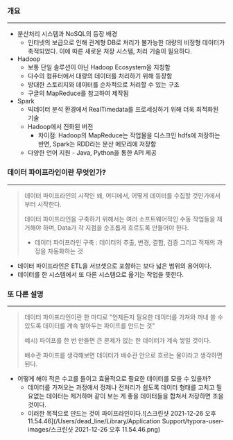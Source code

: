 ### 개요

---

-   분산처리 시스템과 NoSQL의 등장 배경
    -   인터넷의 보급으로 인해 관계형 DB로 처리가 불가능한 대량의 비정형 데이터가 축적되었다. 이에 따른 새로운 저장 시스템, 처리 기술이 필요하다.
-   Hadoop
    -   보통 단일 솔루션이 아닌 Hadoop Ecosystem을 지칭함
    -   다수의 컴퓨터에서 대량의 데이터를 처리하기 위해 등장함
    -   방대한 스토리지와 데이터를 순차적으로 처리할 수 있는 구조
    -   구글의 MapReduce를 참고하여 제작됨
-   Spark
    -   빅데이터 분석 환경에서 RealTimedata를 프로세싱하기 위해 더욱 최적화된 기술
    -   Hadoop에서 진화된 버전
        -   차이점: Hadoop의 MapReduce는 작업물을 디스크인 hdfs에 저장하는 반면, Spark는 RDD라는 분산 메모리에 저장함
    -   다양한 언어 지원 - Java, Python을 통한 API 제공



### 데이터 파이프라인이란 무엇인가?

---

>   데이터 파이프라인의 시작인 왜, 어디에서, 어떻게 데이터를 수집할 것인가에서 부터 시작한다.
>
>   데이터 파이프라인을 구축하기 위해서는 여러 소프트웨어적인 수동 작업들을 제거해야 하며, Data가 각 지점을 순조롭게 흐르도록 만들어야 한다.
>
>   -   데이터 파이프라인 구축 : 데이터의 추출, 변경, 결합, 검증 그리고 적재의 과정을 자동화하는 것

-   데이터 파이프라인은 ETL을 서브셋으로 포함하는 보다 넓은 범위의 용어이다.
-   데이터를 한 시스템에서 또 다른 시스템으로 옮기는 작업을 뜻한다.



### 또 다른 설명

---

>   데이터 파이프라인이란 한 마디로 "언제든지 필요한 데이터를 가져와 꺼내 쓸 수 있도록 데이터를 계속 쌓아두는 파이프를 만드는 것"
>
>   예시) 파이프를 한 번 만들면 큰 문제가 없는 한 데이터가 계속 쌓일 것이다.
>
>   배수관 파이프를 생각해보면 데이터가 배수관 안으로 흐르는 물이라고 생각하면 된다.

-   어떻게 해야 적은 수고를 들이고 효율적으로 필요한 데이터를 모을 수 있을까?
    -   데이터를 가져오는 과정에서 정제나 전처리가 쉽도록 데이터 형태를 고치고 필요없는 데이터는 제거하며 같이 보는 게 좋을 데이터들을 합쳐서 저장하면 조을 것이다.
    -   이러한 목적으로 만드는 것이 파이프라인이다.![스크린샷 2021-12-26 오후 11.54.46](/Users/dead_line/Library/Application Support/typora-user-images/스크린샷 2021-12-26 오후 11.54.46.png)
